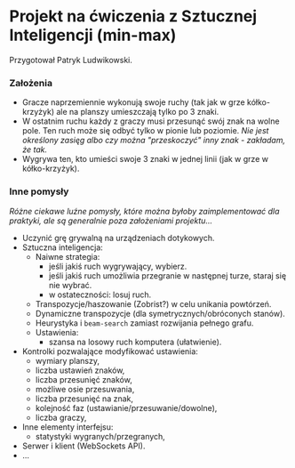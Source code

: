 
# Projekt na ćwiczenia z Sztucznej Inteligencji (min-max)

Przygotował Patryk Ludwikowski.



### Założenia

* Gracze naprzemiennie wykonują swoje ruchy (tak jak w grze kółko-krzyżyk) ale na planszy umieszczają tylko po 3 znaki. 
* W ostatnim ruchu każdy z graczy musi przesunąć swój znak na wolne pole. Ten ruch może się odbyć tylko w pionie lub poziomie. _Nie jest określony zasięg albo czy można "przeskoczyć" inny znak - zakładam, że tak._
* Wygrywa ten, kto umieści swoje 3 znaki w jednej linii (jak w grze w kółko-krzyżyk).



### Inne pomysły

_Różne ciekawe luźne pomysły, które można byłoby zaimplementować dla praktyki, ale są generalnie poza założeniami projektu..._

+ Uczynić grę grywalną na urządzeniach dotykowych.
+ Sztuczna inteligencja:
	+ Naiwne strategia:
		+ jeśli jakiś ruch wygrywający, wybierz.
		+ jeśli jakiś ruch umożliwia przegranie w następnej turze, staraj się nie wybrać.
		+ w ostateczności: losuj ruch.
	+ Transpozycje/haszowanie (Zobrist?) w celu unikania powtórzeń.
	+ Dynamiczne transpozycje (dla symetrycznych/obróconych stanów).
	+ Heurystyka i `beam-search` zamiast rozwijania pełnego grafu.
	+ Ustawienia:
		+ szansa na losowy ruch komputera (ułatwienie).
+ Kontrolki pozwalające modyfikować ustawienia:
	+ wymiary planszy,
	+ liczba ustawień znaków, 
	+ liczba przesunięć znaków,
	+ możliwe osie przesuwania,
	+ liczba przesunięć na znak,
	+ kolejność faz (ustawianie/przesuwanie/dowolne),
	+ liczba graczy,
+ Inne elementy interfejsu:
	+ statystyki wygranych/przegranych,
+ Serwer i klient (WebSockets API).
+ ...


